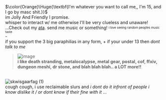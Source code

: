 # 
<br> $\color{Orange}\Huge{\textbf{I'm whatever you want to call me,, I'm 15, and I go by masc shit.}}$
<br> im Jolly And Friendly I promise. 
<br> whisper to interact w/ me otherwise I'll be very clueless and unaware!
<br> ...Check out my [ata](https://clickclique.atabook.org/). send me music or something! <sup><sub> i love seeing random peoples music taste </sub></sup>
<br> -
<br> if you support the 3 big paraphilias in any form, + if your under 13 then *dont talk to me*
> ![image](https://github.com/user-attachments/assets/9e618cbd-56e7-4f79-8a80-900242f36b86)
<br> **i like death stranding, metalocalypse, metal gear, postal, cof, ffxiv, dungeon meshi, dr stone, and blah blah blah.. a LOT more!!**

<br>![skwisgaarfag (1)](https://github.com/user-attachments/assets/3af67dbb-2f21-456f-a059-e81b49bb82c6)
<br> cough cough, i use reclaimable slurs and *i dont do it infront of people i know dislike it / or dont know if their fine with it* ...
